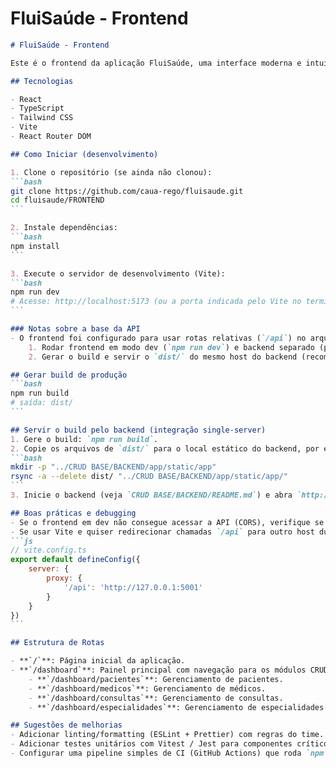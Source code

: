 # FluiSaúde - Frontend
````markdown
# FluiSaúde - Frontend

Este é o frontend da aplicação FluiSaúde, uma interface moderna e intuitiva para gerenciar agendamentos e informações de saúde.

## Tecnologias

- React
- TypeScript
- Tailwind CSS
- Vite
- React Router DOM

## Como Iniciar (desenvolvimento)

1. Clone o repositório (se ainda não clonou):
```bash
git clone https://github.com/caua-rego/fluisaude.git
cd fluisaude/FRONTEND
```

2. Instale dependências:
```bash
npm install
```

3. Execute o servidor de desenvolvimento (Vite):
```bash
npm run dev
# Acesse: http://localhost:5173 (ou a porta indicada pelo Vite no terminal)
```

### Notas sobre a base da API
- O frontend foi configurado para usar rotas relativas (`/api`) no arquivo `src/services/api.ts`. Isso permite duas formas de trabalhar:
    1. Rodar frontend em modo dev (`npm run dev`) e backend separado (por exemplo `CRUD BASE/BACKEND` em `http://127.0.0.1:5001`) — então ajuste proxys se necessário no `vite.config.ts` ou use chamadas diretas para `http://127.0.0.1:5001/api`.
    2. Gerar o build e servir o `dist/` do mesmo host do backend (recomendado para teste integrado) — o frontend usará `/api` automaticamente.

## Gerar build de produção
```bash
npm run build
# saída: dist/
```

## Servir o build pelo backend (integração single-server)
1. Gere o build: `npm run build`.
2. Copie os arquivos de `dist/` para o local estático do backend, por exemplo:
```bash
mkdir -p "../CRUD BASE/BACKEND/app/static/app"
rsync -a --delete dist/ "../CRUD BASE/BACKEND/app/static/app/"
```
3. Inicie o backend (veja `CRUD BASE/BACKEND/README.md`) e abra `http://127.0.0.1:5001/`.

## Boas práticas e debugging
- Se o frontend em dev não consegue acessar a API (CORS), verifique se o backend tem CORS habilitado (o backend de referência faz isso por padrão).
- Se usar Vite e quiser redirecionar chamadas `/api` para outro host durante o dev, configure `server.proxy` em `vite.config.ts`:
```js
// vite.config.ts
export default defineConfig({
    server: {
        proxy: {
            '/api': 'http://127.0.0.1:5001'
        }
    }
})
```

## Estrutura de Rotas

- **`/`**: Página inicial da aplicação.
- **`/dashboard`**: Painel principal com navegação para os módulos CRUD.
    - **`/dashboard/pacientes`**: Gerenciamento de pacientes.
    - **`/dashboard/medicos`**: Gerenciamento de médicos.
    - **`/dashboard/consultas`**: Gerenciamento de consultas.
    - **`/dashboard/especialidades`**: Gerenciamento de especialidades.

## Sugestões de melhorias
- Adicionar linting/formatting (ESLint + Prettier) com regras do time.
- Adicionar testes unitários com Vitest / Jest para componentes críticos.
- Configurar uma pipeline simples de CI (GitHub Actions) que roda `npm test` e `npm run build`.

````
